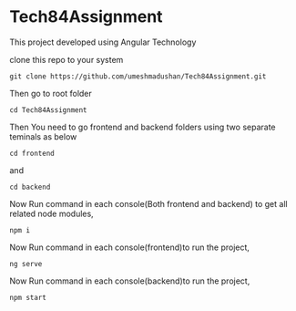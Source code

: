 # Tech84Assignment


This project developed using Angular Technology

clone this repo to your system

```
git clone https://github.com/umeshmadushan/Tech84Assignment.git
```

Then go to root folder

```
cd Tech84Assignment
```

Then You need to go frontend and backend folders using two separate teminals as below

```
cd frontend
```

and

```
cd backend
```

Now Run command in each console(Both frontend and backend) to get all related node modules,

```
npm i
```

Now Run command in each console(frontend)to run the project,

```
ng serve
```

Now Run command in each console(backend)to run the project,

```
npm start
```
